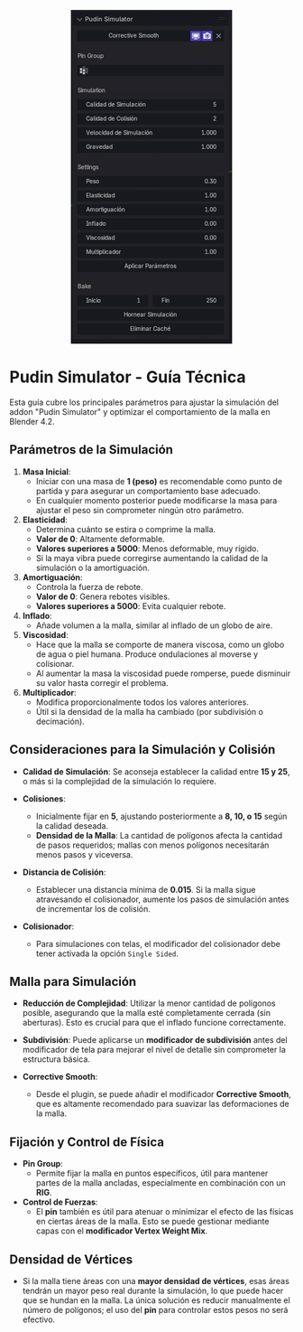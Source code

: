 <p align="center"><img src="pudin.jpg"></p>

# Pudin Simulator - Guía Técnica

Esta guía cubre los principales parámetros para ajustar la simulación del addon "Pudin Simulator" y optimizar el comportamiento de la malla en Blender 4.2.

## Parámetros de la Simulación
1. **Masa Inicial**:
    - Iniciar con una masa de **1 (peso)** es recomendable como punto de partida y para asegurar un comportamiento base adecuado.
    - En cualquier momento posterior puede modificarse la masa para ajustar el peso sin comprometer ningún otro parámetro.
1. **Elasticidad**:
    - Determina cuánto se estira o comprime la malla.
    - **Valor de 0**: Altamente deformable.
    - **Valores superiores a 5000**: Menos deformable, muy rígido.
    - Si la maya vibra puede corregirse aumentando la calidad de la simulación o la amortiguación.
1. **Amortiguación**:
    - Controla la fuerza de rebote.
    - **Valor de 0**: Genera rebotes visibles.
    - **Valores superiores a 5000**: Evita cualquier rebote.
2. **Inflado**:
    - Añade volumen a la malla, similar al inflado de un globo de aire.
3. **Viscosidad**:
    - Hace que la malla se comporte de manera viscosa, como un globo de agua o piel humana. Produce ondulaciones al moverse y colisionar.
    - Al aumentar la masa la viscosidad puede romperse, puede disminuir su valor hasta corregir el problema.
1. **Multiplicador**:
    - Modifica proporcionalmente todos los valores anteriores.
    - Útil si la densidad de la malla ha cambiado (por subdivisión o decimación).

## Consideraciones para la Simulación y Colisión
- **Calidad de Simulación**: Se aconseja establecer la calidad entre **15 y 25**, o más si la complejidad de la simulación lo requiere.
  
- **Colisiones**:
    - Inicialmente fijar en **5**, ajustando posteriormente a **8, 10, o 15** según la calidad deseada.
    - **Densidad de la Malla**: La cantidad de polígonos afecta la cantidad de pasos requeridos; mallas con menos polígonos necesitarán menos pasos y viceversa.
- **Distancia de Colisión**:
    - Establecer una distancia mínima de **0.015**. Si la malla sigue atravesando el colisionador, aumente los pasos de simulación antes de incrementar los de colisión.
- **Colisionador**:
    - Para simulaciones con telas, el modificador del colisionador debe tener activada la opción `Single Sided`.

## Malla para Simulación
- **Reducción de Complejidad**: Utilizar la menor cantidad de polígonos posible, asegurando que la malla esté completamente cerrada (sin aberturas). Esto es crucial para que el inflado funcione correctamente.
  
- **Subdivisión**: Puede aplicarse un **modificador de subdivisión** antes del modificador de tela para mejorar el nivel de detalle sin comprometer la estructura básica.
  
- **Corrective Smooth**:
    - Desde el plugin, se puede añadir el modificador **Corrective Smooth**, que es altamente recomendado para suavizar las deformaciones de la malla.

## Fijación y Control de Física
- **Pin Group**:
    - Permite fijar la malla en puntos específicos, útil para mantener partes de la malla ancladas, especialmente en combinación con un **RIG**.
- **Control de Fuerzas**:
    - El **pin** también es útil para atenuar o minimizar el efecto de las físicas en ciertas áreas de la malla. Esto se puede gestionar mediante capas con el **modificador Vertex Weight Mix**.

## Densidad de Vértices
- Si la malla tiene áreas con una **mayor densidad de vértices**, esas áreas tendrán un mayor peso real durante la simulación, lo que puede hacer que se hundan en la malla. La única solución es reducir manualmente el número de polígonos; el uso del **pin** para controlar estos pesos no será efectivo.

